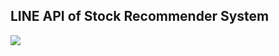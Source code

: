 ## LINE API of Stock Recommender System
<img src="https://github.com/CHENntust/Stock-Recommender-Systemm-Based-on-Deep-Neural-Network/blob/master/img/065uzcuu.png"/>
